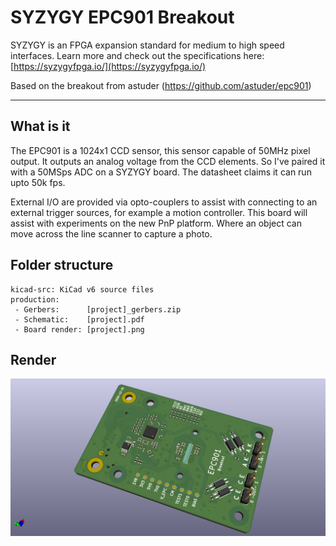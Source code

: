 # SYZYGY EPC901 Breakout

SYZYGY is an FPGA expansion standard for medium to high speed interfaces. Learn more and check out the specifications here: [https://syzygyfpga.io/](https://syzygyfpga.io/)

Based on the breakout from astuder (https://github.com/astuder/epc901)

---

## What is it

The EPC901 is a 1024x1 CCD sensor, this sensor capable of 50MHz pixel output.
It outputs an analog voltage from the CCD elements. So I've paired it with a 50MSps ADC on a SYZYGY board. The datasheet claims it can run upto 50k fps.

External I/O are provided via opto-couplers to assist with connecting to an external trigger sources, for example a motion controller.
This board will assist with experiments on the new PnP platform. Where an object can move across the line scanner to capture a photo.

## Folder structure

```
kicad-src: KiCad v6 source files
production:
 - Gerbers:      [project]_gerbers.zip
 - Schematic:    [project].pdf
 - Board render: [project].png
```

## Render

![Render](production/syzygy-epc901.png "Render")